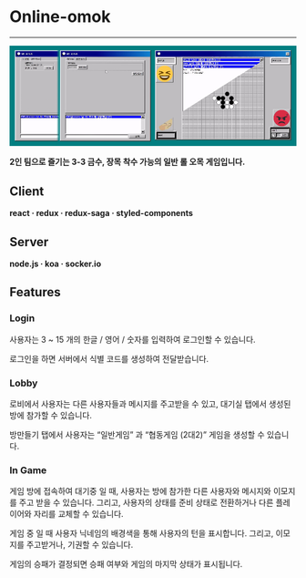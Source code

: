 # Online-omok

---

![게임.png](https://github.com/orixflo/online-omok/blob/master/_git_images/game.png)

**2인 팀으로 즐기는 3-3 금수, 장목 착수 가능의 일반 롤 오목 게임입니다.**

## C**lient**

**react  ·  redux  ·  redux-saga  ·  styled-components**

## **Server**

**node.js  ·  koa  ·  socker.io**

## Features

### Login

사용자는 3 ~ 15 개의 한글 / 영어 / 숫자를 입력하여 로그인할 수 있습니다.

로그인을 하면 서버에서 식별 코드를 생성하여 전달받습니다.

### Lobby

  로비에서 사용자는 다른 사용자들과 메시지를 주고받을 수 있고, 대기실 탭에서 생성된 방에 참가할 수 있습니다.

방만들기 탭에서 사용자는 “일반게임” 과 “협동게임 (2대2)” 게임을 생성할 수 있습니다.

### In Game

  게임 방에 접속하여 대기중 일 때, 사용자는 방에 참가한 다른 사용자와 메시지와 이모지를 주고 받을 수 있습니다. 그리고, 사용자의 상태를 준비 상태로 전환하거나 다른 플레이어와 자리를 교체할 수 있습니다.

  게임 중 일 때 사용자 닉네임의 배경색을 통해 사용자의 턴을 표시합니다. 그리고, 이모지를 주고받거나, 기권할 수 있습니다.

게임의 승패가 결정되면 승패 여부와 게임의 마지막 상태가 표시됩니다.